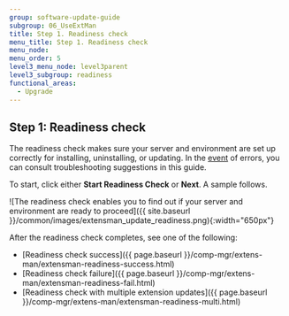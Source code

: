 ```yaml
---
group: software-update-guide
subgroup: 06_UseExtMan
title: Step 1. Readiness check
menu_title: Step 1. Readiness check
menu_node:
menu_order: 5
level3_menu_node: level3parent
level3_subgroup: readiness
functional_areas:
  - Upgrade
---
```


## Step 1: Readiness check

The readiness check makes sure your server and environment are set up correctly for installing, uninstalling, or updating. In the [event](https://glossary.magento.com/event) of errors, you can consult troubleshooting suggestions in this guide.

To start, click either **Start Readiness Check** or **Next**. A sample follows.

![The readiness check enables you to find out if your server and environment are ready to proceed]({{ site.baseurl }}/common/images/extensman_update_readiness.png){:width="650px"}

After the readiness check completes, see one of the following:

* [Readiness check success]({{ page.baseurl }}/comp-mgr/extens-man/extensman-readiness-success.html)
* [Readiness check failure]({{ page.baseurl }}/comp-mgr/extens-man/extensman-readiness-fail.html)
* [Readiness check with multiple extension updates]({{ page.baseurl }}/comp-mgr/extens-man/extensman-readiness-multi.html)
